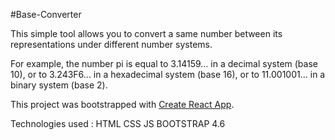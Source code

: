 #Base-Converter

This simple tool allows you to convert a same number between its representations under different number systems.

For example, the number pi is equal to 3.14159... in a decimal system (base 10), or to 3.243F6... in a hexadecimal system (base 16), or to 11.001001... in a binary system (base 2).

This project was bootstrapped with [Create React App](https://github.com/facebook/create-react-app).

Technologies used : HTML CSS JS BOOTSTRAP 4.6

